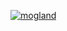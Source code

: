 [![mogland](https://repository-images.githubusercontent.com/410121979/404c046c-4d7e-49f7-9f68-d959b30a112e)](https://github.com/mogland/core)
